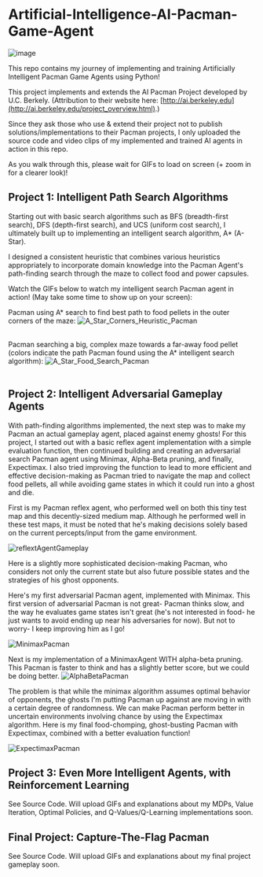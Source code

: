 # Artificial-Intelligence-AI-Pacman-Game-Agent
![image](https://github.com/Bomi-Mia-Jung/Artificial-Intelligence-AI-Pacman-Game-Agent/assets/77511489/9e7ad900-d314-47c9-ac7b-da4b15bdf206)

This repo contains my journey of implementing and training Artificially Intelligent Pacman Game Agents using Python!

This project implements and extends the AI Pacman Project developed by U.C. Berkely. (Attribution to their website here: [http://ai.berkeley.edu](http://ai.berkeley.edu/project_overview.html).) 

Since they ask those who use &  extend their project not to publish solutions/implementations to their Pacman projects, I only uploaded the source code and video clips of my implemented and trained AI agents in action in this repo.

As you walk through this, please wait for GIFs to load on screen (+ zoom in for a clearer look)!

## Project 1: Intelligent Path Search Algorithms
Starting out with basic search algorithms such as BFS (breadth-first search), DFS (depth-first search), and UCS (uniform cost search), I ultimately built up to implementing an intelligent search algorithm, A* (A-Star).

I designed a consistent heuristic that combines various heuristics appropriately to incorporate domain knowledge into the Pacman Agent's path-finding search through the maze to collect food and power capsules.

Watch the GIFs below to watch my intelligent search Pacman agent in action! (May take some time to show up on your screen):

Pacman using A* search to find best path to food pellets in the outer corners of the maze:
![A_Star_Corners_Heuristic_Pacman](https://github.com/Bomi-Mia-Jung/Artificial-Intelligence-AI-Pacman-Game-Agent/assets/77511489/8f1b9314-a517-4f55-b210-f7db02bf0a0f)
<br /><br />

Pacman searching a big, complex maze towards a far-away food pellet (colors indicate the path Pacman found using the A* intelligent search algorithm):
![A_Star_Food_Search_Pacman](https://github.com/Bomi-Mia-Jung/Artificial-Intelligence-AI-Pacman-Game-Agent/assets/77511489/fe72b8c8-f3cc-48c3-b946-59d2c254fab6)
<br /><br />

## Project 2: Intelligent Adversarial Gameplay Agents
With path-finding algorithms implemented, the next step was to make my Pacman an actual gameplay agent, placed against enemy ghosts! For this project, I started out with a basic reflex agent implementation with a simple evaluation function, then continued building and creating an adversarial search Pacman agent using Minimax, Alpha-Beta pruning, and finally, Expectimax. I also tried improving the function to lead to more efficient and effective decision-making as Pacman tried to navigate the map and collect food pellets, all while avoiding game states in which it could run into a ghost and die.

First is my Pacman reflex agent, who performed well on both this tiny test map and this decently-sized medium map. Although he performed well in these test maps, it must be noted that he's making decisions solely based on the current percepts/input from the game environment. 

![reflextAgentGameplay](https://github.com/Bomi-Mia-Jung/Artificial-Intelligence-AI-Pacman-Game-Agent/assets/77511489/548708c4-9e39-426c-992d-ed7e87922804)
<!-- python pacman.py -p ReflexAgent -l testClassic -->

Here is a slightly more sophisticated decision-making Pacman, who considers not only the current state but also future possible states and the strategies of his ghost opponents. 

Here's my first adversarial Pacman agent, implemented with Minimax. This first version of adversarial Pacman is not great- Pacman thinks slow, and the way he evaluates game states isn't great (he's not interested in food- he just wants to avoid ending up near his adversaries for now). But not to worry- I keep improving him as I go!

![MinimaxPacman](https://github.com/Bomi-Mia-Jung/Artificial-Intelligence-AI-Pacman-Game-Agent/assets/77511489/9ed0ba58-5112-47f5-82e3-149d457bc07e)
<!-- python pacman.py -p MinimaxAgent -a depth=3 -l smallClassic) -->

Next is my implementation of a MinimaxAgent WITH alpha-beta pruning. This Pacman is faster to think and has a slightly better score, but we could be doing better.
![AlphaBetaPacman](https://github.com/Bomi-Mia-Jung/Artificial-Intelligence-AI-Pacman-Game-Agent/assets/77511489/6096784d-93d4-4d4e-aa12-e2f1664df55b)
<!-- python pacman.py -p AlphaBetaAgent -a depth=3 -l smallClassic -->

The problem is that while the minimax algorithm assumes optimal behavior of opponents,  the ghosts I'm putting Pacman up against are moving in with a certain degree of randomness. We can make Pacman perform better in uncertain environments involving chance by using the Expectimax algorithm. Here is my final food-chomping, ghost-busting Pacman with Expectimax, combined with a better evaluation function!

![ExpectimaxPacman](https://github.com/Bomi-Mia-Jung/Artificial-Intelligence-AI-Pacman-Game-Agent/assets/77511489/a35be2e1-7baf-49ff-9e88-b86482cd989d)
<!-- python pacman.py -p ExpectimaxAgent -a depth=3 -l smallClassic --frameTime=0.05 (using betterEvaluationFunction) -->

## Project 3: Even More Intelligent Agents, with Reinforcement Learning
See Source Code. Will upload GIFs and explanations about my MDPs, Value Iteration, Optimal Policies, and Q-Values/Q-Learning implementations soon.

## Final Project: Capture-The-Flag Pacman
See Source Code. Will upload GIFs and explanations about my final project gameplay soon.
